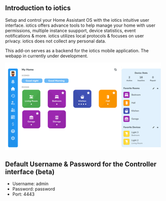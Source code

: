 ## Introduction to iotics

Setup and control your Home Assistant OS with the iotics intuitive user interface. iotics offers advance tools to help manage your home with user permissions, multiple instance suupport, device statistics, event notifications & more. iotics utilizes local protocols & focuses on user privacy. iotics does not collect any personal data.

This add-on serves as a backend for the iotics mobile application. The webapp in currently under development.

![iotics dashboard](https://github.com/iotics-live/iotics-Controller/blob/master/iotics/Images/screenshot-001.png?raw=true)

## Default Username & Password for the Controller interface (beta)
- Username: admin
- Password: password
- Port: 4443

